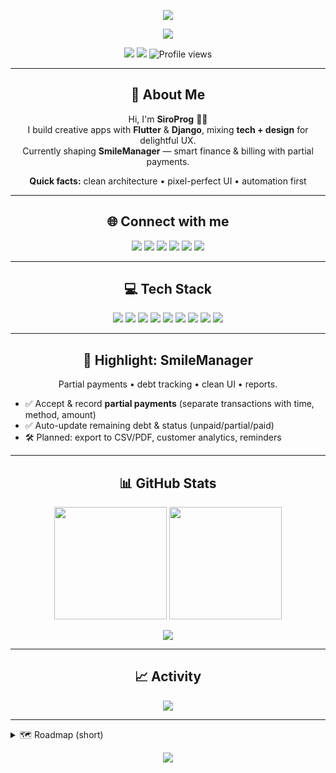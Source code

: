 <!-- Header Banner -->
<p align="center">
  <img src="https://capsule-render.vercel.app/api?type=waving&color=0:ff7f50,100:1e90ff&height=220&section=header&text=SiroProg%20🚀&fontSize=52&fontColor=ffffff&animation=fadeIn&fontAlignY=35" />
</p>

<!-- Typing Title -->
<p align="center">
  <a href="https://github.com/SiroProg">
    <img src="https://readme-typing-svg.demolab.com?font=Fira+Code&pause=1200&center=true&vCenter=true&width=800&lines=Flutter+%2B+Django+Craftsman;Clean+UI%2C+Smooth+UX%2C+Solid+Architecture;Building+SmileManager+and+more" />
  </a>
</p>

<!-- Badges -->
<p align="center">
  <a href="https://github.com/SiroProg?tab=followers"><img src="https://img.shields.io/github/followers/SiroProg?style=for-the-badge" /></a>
  <a href="https://github.com/SiroProg"><img src="https://img.shields.io/github/stars/SiroProg?affiliations=OWNER%2CCOLLABORATOR&style=for-the-badge" /></a>
  <img src="https://komarev.com/ghpvc/?username=SiroProg&style=for-the-badge&color=1e90ff&label=PROFILE+VIEWS" alt="Profile views"/>
</p>

---

<h2 align="center">💫 About Me</h2>
<p align="center">
  Hi, I'm <b>SiroProg</b> 👨‍💻<br/>
  I build creative apps with <b>Flutter</b> & <b>Django</b>, mixing <b>tech + design</b> for delightful UX. <br/>
  Currently shaping <b>SmileManager</b> — smart finance & billing with partial payments.
</p>

<p align="center">
  <b>Quick facts:</b> clean architecture • pixel-perfect UI • automation first
</p>

---

<h2 align="center">🌐 Connect with me</h2>
<p align="center">
  <a href="https://behance.net/..."><img src="https://img.shields.io/badge/Behance-1769ff?logo=behance&logoColor=white" /></a>
  <a href="https://discord.gg/..."><img src="https://img.shields.io/badge/Discord-5865F2?logo=discord&logoColor=white" /></a>
  <a href="https://instagram.com/..."><img src="https://img.shields.io/badge/Instagram-E4405F?logo=instagram&logoColor=white" /></a>
  <a href="https://linkedin.com/in/..."><img src="https://img.shields.io/badge/LinkedIn-0A66C2?logo=linkedin&logoColor=white" /></a>
  <a href="https://twitter.com/..."><img src="https://img.shields.io/badge/Twitter-1DA1F2?logo=twitter&logoColor=white" /></a>
  <a href="https://youtube.com/@..."><img src="https://img.shields.io/badge/YouTube-FF0000?logo=youtube&logoColor=white" /></a>
</p>

---

<h2 align="center">💻 Tech Stack</h2>

<p align="center">
  <img src="https://img.shields.io/badge/c++-%2300599C.svg?style=for-the-badge&logo=c%2B%2B&logoColor=white" />
  <img src="https://img.shields.io/badge/python-3670A0?style=for-the-badge&logo=python&logoColor=ffdd54" />
  <img src="https://img.shields.io/badge/dart-0175C2?style=for-the-badge&logo=dart&logoColor=white" />
  <img src="https://img.shields.io/badge/flutter-02569B?style=for-the-badge&logo=flutter&logoColor=white" />
  <img src="https://img.shields.io/badge/django-092E20?style=for-the-badge&logo=django&logoColor=white" />
  <img src="https://img.shields.io/badge/firebase-FFCA28?style=for-the-badge&logo=firebase&logoColor=black" />
  <img src="https://img.shields.io/badge/postgresql-336791?style=for-the-badge&logo=postgresql&logoColor=white" />
  <img src="https://img.shields.io/badge/html5-E34F26?style=for-the-badge&logo=html5&logoColor=white" />
  <img src="https://img.shields.io/badge/css3-1572B6?style=for-the-badge&logo=css3&logoColor=white" />
</p>

---

<h2 align="center">🧩 Highlight: SmileManager</h2>

<p align="center">
  Partial payments • debt tracking • clean UI • reports.
</p>

<ul>
  <li>✅ Accept & record <b>partial payments</b> (separate transactions with time, method, amount)</li>
  <li>✅ Auto-update remaining debt & status (unpaid/partial/paid)</li>
  <li>🛠️ Planned: export to CSV/PDF, customer analytics, reminders</li>
</ul>

---

<h2 align="center">📊 GitHub Stats</h2>
<p align="center">
  <img src="https://github-readme-stats.vercel.app/api?username=SiroProg&theme=tokyonight&hide_border=true&show_icons=true" height="180" />
  <img src="https://github-readme-streak-stats.herokuapp.com/?user=SiroProg&theme=tokyonight&hide_border=true" height="180" />
</p>
<p align="center">
  <img src="https://github-readme-stats.vercel.app/api/top-langs/?username=SiroProg&theme=tokyonight&hide_border=true&layout=compact" />
</p>

---

<h2 align="center">📈 Activity</h2>
<p align="center">
  <img src="https://github-readme-activity-graph.vercel.app/graph?username=SiroProg&theme=tokyo-night&hide_border=true" />
</p>

---

<details>
  <summary>🗺️ Roadmap (short)</summary>
  <br/>
  <ul>
    <li>[ ] SmileManager: CSV/PDF reports</li>
    <li>[ ] Push notifications for unpaid debts</li>
    <li>[ ] Multi-tenant mode</li>
  </ul>
</details>

<!-- Footer -->
<p align="center">
  <img src="https://capsule-render.vercel.app/api?type=waving&color=0:1e90ff,100:ff7f50&height=120&section=footer"/>
</p>

